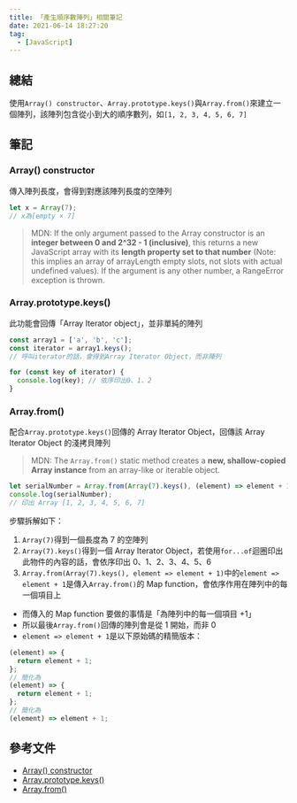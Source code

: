```yaml
---
title: 「產生順序數陣列」相關筆記
date: 2021-06-14 18:27:20
tag:
  - [JavaScript]
---
```


## 總結

使用`Array() constructor`、`Array.prototype.keys()`與`Array.from()`來建立一個陣列，該陣列包含從小到大的順序數列，如`[1, 2, 3, 4, 5, 6, 7]`

## 筆記

### Array() constructor

傳入陣列長度，會得到對應該陣列長度的空陣列

```js
let x = Array(7);
// x為[empty × 7]
```

> MDN: If the only argument passed to the Array constructor is an **integer between 0 and 2^32 - 1 (inclusive)**, this returns a new JavaScript array with its **length property set to that number** (Note: this implies an array of arrayLength empty slots, not slots with actual undefined values). If the argument is any other number, a RangeError exception is thrown.

### Array.prototype.keys()

此功能會回傳「Array Iterator object」，並非單純的陣列

```js
const array1 = ['a', 'b', 'c'];
const iterator = array1.keys();
// 呼叫iterator的話，會得到Array Iterator Object，而非陣列

for (const key of iterator) {
  console.log(key); // 依序印出0、1、2
}
```

### Array.from()

配合`Array.prototype.keys()`回傳的 Array Iterator Object，回傳該 Array Iterator Object 的淺拷貝陣列

> MDN: The `Array.from()` static method creates a **new, shallow-copied Array instance** from an array-like or iterable object.

```js
let serialNumber = Array.from(Array(7).keys(), (element) => element + 1);
console.log(serialNumber);
// 印出 Array [1, 2, 3, 4, 5, 6, 7]
```

步驟拆解如下：

1. `Array(7)`得到一個長度為 7 的空陣列
1. `Array(7).keys()`得到一個 Array Iterator Object，若使用`for...of`迴圈印出此物件的內容的話，會依序印出 0、1、2、3、4、5、6
1. `Array.from(Array(7).keys(), element => element + 1)`中的`element => element + 1`是傳入`Array.from()`的 Map function，會依序作用在陣列中的每一個項目上

- 而傳入的 Map function 要做的事情是「為陣列中的每一個項目 +1」
- 所以最後`Array.from()`回傳的陣列會是從 1 開始，而非 0
- `element => element + 1`是以下原始碼的精簡版本：

```js
(element) => {
  return element + 1;
};
// 簡化為
(element) => {
  return element + 1;
};
// 簡化為
(element) => element + 1;
```

## 參考文件

- [Array() constructor](https://developer.mozilla.org/en-US/docs/Web/JavaScript/Reference/Global_Objects/Array/Array)
- [Array.prototype.keys()](https://developer.mozilla.org/en-US/docs/Web/JavaScript/Reference/Global_Objects/Array/keys)
- [Array.from()](https://developer.mozilla.org/en-US/docs/Web/JavaScript/Reference/Global_Objects/Array/from)
